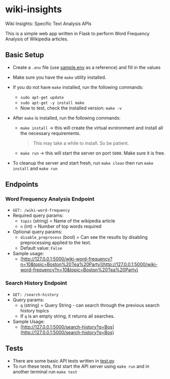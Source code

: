 # wiki-insights

Wiki Insights: Specific Text Analysis APIs

This is a simple web app written in Flask to perform Word Frequency Analysis of Wikipedia articles.

## Basic Setup

- Create a `.env` file (use [sample.env](sample.env) as a reference) and fill in the values
- Make sure you have the `make` utility installed.
- If you do not have `make` installed, run the following commands:
  - `sudo apt-get update`
  - `sudo apt-get -y install make`
  - Now to test, check the installed version: `make -v`
- After `make` is installed, run the following commands:

  - `make install` -> this will create the virtual evnironment and install all the necessary requirements.

    > This may take a while to install. So be patient.

  - `make run` -> this will start the server on port `5000`. Make sure it is free.

- To cleanup the server and start fresh, run `make clean` then run `make install` and `make run`

## Endpoints

### Word Frequency Analysis Endpoint

- `GET: /wiki-word-frequency`
- Required query params:
  - `topic` (string) = Name of the wikipedia article
  - `n` (int) = Number of top words required
- Optional query params:
  - `disable_preprocess` (bool) = Can see the results by disabling preprocessing applied to the text.
  - Default value: `False`
- Sample usage:
  - [http://127.0.0.1:5000/wiki-word-frequency?n=10&topic=Boston%20Tea%20Party](http://127.0.0.1:5000/wiki-word-frequency?n=10&topic=Boston%20Tea%20Party)

### Search History Endpoint

- `GET: /search-history`
- Query params:
  - `q` (string) = Query String - can search through the previous search history topics
  - If `q` is an empty string, it returns all searches.
- Sample Usage:
  - [http://127.0.0.1:5000/search-history?q=Bos](http://127.0.0.1:5000/search-history?q=Bos)

## Tests

- There are some basic API tests written in [test.py](src/test.py)
- To run these tests, first start the API server using `make run` and in another terminal run `make test`
